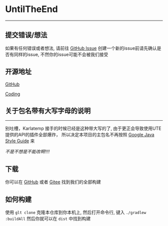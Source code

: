 # UntilTheEnd

---

## 提交错误/想法
如果有任何错误或者想法, 请前往 [GitHub Issue](https://github.com/Karlatemp/UntilTheEnd/issues?q=is%3Aissue)
创建一个新的issue前请先确认是否有同样的issue, 不然你的issue可能不会被我们接受

## 开源地址

[GitHub](https://github.com/UntilTheEndDev/UntilTheEnd)

[Coding](https://e.coding.net/untiltheend/UntilTheEnd.git)

## 关于包名带有大写字母的说明

---
别吐槽，Karlatemp 接手的时候已经是这种带大写的了,
由于更正会导致使用UTE提供的API的插件全部爆炸，
所以决定本项目的主包名不再按照
[Google Java Style Guide](https://google.github.io/styleguide/javaguide.html)
来

*不是不想是不能改啊!!!!*

## 下载

你可以在 [GitHub](https://github.com/UntilTheEndDev/UntilTheEndReleases/tree/master/shadow/until-the-end)
或者 [Gitee](https://gitee.com/Karlatemp-bot/UntilTheEndReleases/tree/master/releases) 找到我们的全部构建


## 如何构建

使用 `glt clone` 克隆本仓库到你本机上, 然后打开命令行, 键入 `./gradlew :buildAll`
然后你就可以在 `dist` 中找到构建
